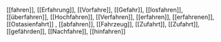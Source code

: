 [[fahren]], [[Erfahrung]], [[Vorfahre]], [[Gefahr]], [[losfahren]], [[überfahren]], [[Hochfahren]], [[Verfahren]], [[erfahren]], [[erfahrenen]], [[Ostasienfahrt]]
, [[abfahren]], [[Fahrzeug]], [[Zufahrt]], [[Zufahrt]], [[gefährden]], [[Nachfahre]], [[hinfahren]]